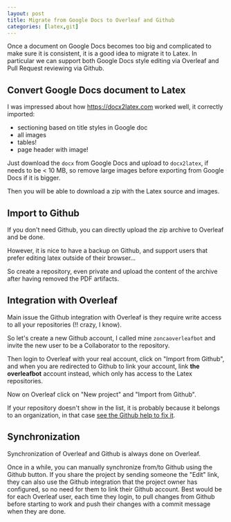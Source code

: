 ```yaml
---
layout: post
title: Migrate from Google Docs to Overleaf and Github
categories: [latex,git]
---
```


Once a document on Google Docs becomes too big and complicated to make sure it is consistent, it is a good idea to migrate it to Latex.
In particular we can support both Google Docs style editing via Overleaf and Pull Request reviewing via Github.

## Convert Google Docs document to Latex

I was impressed about how https://docx2latex.com worked well,
it correctly imported:

* sectioning based on title styles in Google doc
* all images
* tables!
* page header with image!

Just download the `docx` from Google Docs and upload to `docx2latex`,
if needs to be < 10 MB, so remove large images before exporting from Google Docs if it is bigger.

Then you will be able to download a zip with the Latex source and images.


## Import to Github

If you don't need Github, you can directly upload the zip archive to Overleaf and be done.

However, it is nice to have a backup on Github, and support users that prefer editing latex outside of their browser...

So create a repository, even private and upload the content of the archive after having removed the PDF artifacts.

## Integration with Overleaf

Main issue the Github integration with Overleaf is they require write access to all your repositories (!! crazy, I know).

So let's create a new Github account, I called mine `zoncaoverleafbot` and invite the new user to be a Collaborator to the repository.

Then login to Overleaf with your real account, click on "Import from Github", and when you are redirected to Github to link your account, link **the overleafbot** account instead, which only has access to the Latex repositories.

Now on Overleaf click on "New project" and "Import from Github".

If your repository doesn't show in the list, it is probably because it belongs to an organization, in that case [see the Github help to fix it](https://docs.github.com/en/github/setting-up-and-managing-your-github-user-account/managing-your-membership-in-organizations/requesting-organization-approval-for-oauth-apps).

## Synchronization

Synchronization of Overleaf and Github is always done on Overleaf.

Once in a while, you can manually synchronize from/to Github using the Github button.
If you share the project by sending someone the "Edit" link, they can also use the Github integration that the project owner has configured, so no need for them to link their Github account.
Best would be for each Overleaf user, each time they login, to pull changes from Github before starting to work and push their changes with a commit message when they are done.
